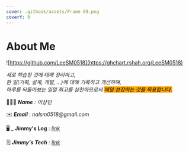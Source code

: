 ```yaml
---
cover: .gitbook/assets/Frame 69.png
coverY: 0
---
```


# About Me



![https://github.com/LeeSM0518](https://ghchart.rshah.org/LeeSM0518)



_새로 학습한 것에 대해 정리하고,_\
_한 일(기획, 설계, 개발, ...)에 대해 기록하고 개선하며,_\
_하루를 되돌아보는 일일 회고를 실천하므로써 <mark style="background-color:orange;">매일 성장하는 것을 목표합니다.</mark>_

👨🏻‍💻 _**Name** : 이상민_

✉️ _**Email** : nalsm0518@gmail.com_

🖥 \_ **Jimmy's Log** :  [_link_](https://app.gitbook.com/s/VUGmlfST1Av763oCpLBq/)

🗒 _**Jimmy's Tech** :_ [_link_](https://app.gitbook.com/s/xFAbVboeQj3rgqWe5uLh/)

